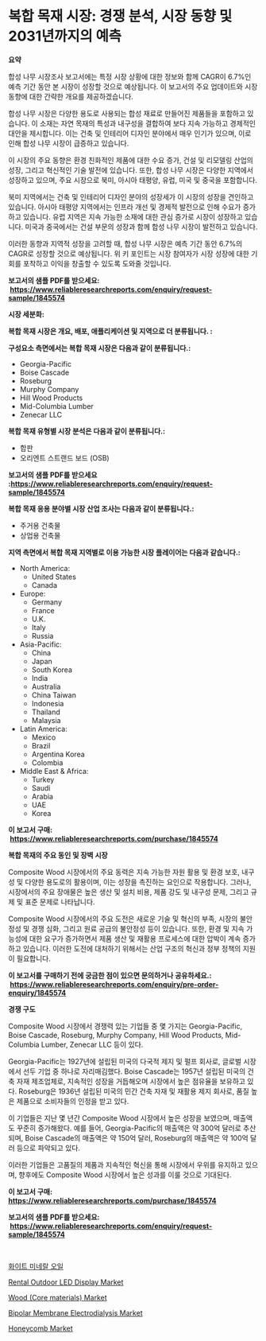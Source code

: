 <p><h1>복합 목재 시장: 경쟁 분석, 시장 동향 및 2031년까지의 예측</h1></p><p><strong>요약</strong></p>
<p><p>합성 나무 시장조사 보고서에는 특정 시장 상황에 대한 정보와 함께 CAGR이 6.7%인 예측 기간 동안 본 시장이 성장할 것으로 예상됩니다. 이 보고서의 주요 업데이트와 시장 동향에 대한 간략한 개요를 제공하겠습니다.</p><p>합성 나무 시장은 다양한 용도로 사용되는 합성 재료로 만들어진 제품들을 포함하고 있습니다. 이 소재는 자연 목재의 특성과 내구성을 결합하여 보다 지속 가능하고 경제적인 대안을 제시합니다. 이는 건축 및 인테리어 디자인 분야에서 매우 인기가 있으며, 이로 인해 합성 나무 시장이 급증하고 있습니다.</p><p>이 시장의 주요 동향은 환경 친화적인 제품에 대한 수요 증가, 건설 및 리모델링 산업의 성장, 그리고 혁신적인 기술 발전에 있습니다. 또한, 합성 나무 시장은 다양한 지역에서 성장하고 있으며, 주요 시장으로 북미, 아시아 태평양, 유럽, 미국 및 중국을 포함합니다.</p><p>북미 지역에서는 건축 및 인테리어 디자인 분야의 성장세가 이 시장의 성장을 견인하고 있습니다. 아시아 태평양 지역에서는 인프라 개선 및 경제적 발전으로 인해 수요가 증가하고 있습니다. 유럽 지역은 지속 가능한 소재에 대한 관심 증가로 시장이 성장하고 있습니다. 미국과 중국에서는 건설 부문의 성장과 함께 합성 나무 시장이 발전하고 있습니다.</p><p>이러한 동향과 지역적 성장을 고려할 때, 합성 나무 시장은 예측 기간 동안 6.7%의 CAGR로 성장할 것으로 예상됩니다. 위 키 포인트는 시장 참여자가 시장 성장에 대한 기회를 포착하고 이익을 창출할 수 있도록 도와줄 것입니다.</p></p>
<p><strong>보고서의 샘플 PDF를 받으세요: &nbsp;<a href="https://www.reliableresearchreports.com/enquiry/request-sample/1845574">https://www.reliableresearchreports.com/enquiry/request-sample/1845574</a></strong></p>
<p><strong>시장 세분화:</strong></p>
<p><strong> 복합 목재 시장은 개요, 배포, 애플리케이션 및 지역으로 더 분류됩니다. :</strong></p>
<p><strong>구성요소 측면에서는 복합 목재 시장은 다음과 같이 분류됩니다.:</strong></p>
<p><ul><li>Georgia-Pacific</li><li>Boise Cascade</li><li>Roseburg</li><li>Murphy Company</li><li>Hill Wood Products</li><li>Mid-Columbia Lumber</li><li>Zenecar LLC</li></ul></p>
<p><strong> 복합 목재 유형별 시장 분석은 다음과 같이 분류됩니다.:</strong></p>
<p><ul><li>합판</li><li>오리엔트 스트랜드 보드 (OSB)</li></ul></p>
<p><strong>보고서의 샘플 PDF를 받으세요 :<a href="https://www.reliableresearchreports.com/enquiry/request-sample/1845574">https://www.reliableresearchreports.com/enquiry/request-sample/1845574</a></strong></p>
<p><strong> 복합 목재 응용 분야별 시장 산업 조사는 다음과 같이 분류됩니다.:</strong></p>
<p><ul><li>주거용 건축물</li><li>상업용 건축물</li></ul></p>
<p><strong>지역 측면에서 복합 목재 지역별로 이용 가능한 시장 플레이어는 다음과 같습니다.:</strong></p>
<p><ul>
    <li>
        North America:
        <ul>
            <li>United States</li>
            <li>Canada</li>
        </ul>
    </li>
    <li>
        Europe:
        <ul>
            <li>Germany</li>
            <li>France</li>
            <li>U.K.</li>
            <li>Italy</li>
            <li>Russia</li>
        </ul>
    </li>
    <li>
        Asia-Pacific:
        <ul>
            <li>China</li>
            <li>Japan</li>
            <li>South Korea</li>
            <li>India</li>
            <li>Australia</li>
            <li>China Taiwan</li>
            <li>Indonesia</li>
            <li>Thailand</li>
            <li>Malaysia</li>
        </ul>
    </li>
    <li>
        Latin America:
        <ul>
            <li>Mexico</li>
            <li>Brazil</li>
            <li>Argentina Korea</li>
            <li>Colombia</li>
        </ul>
    </li>
    <li>
        Middle East & Africa:
        <ul>
            <li>Turkey</li>
            <li>Saudi</li>
            <li>Arabia</li>
            <li>UAE</li>
            <li>Korea</li>
        </ul>
    </li>
    </ul></p>
<p><strong>이 보고서 구매: &nbsp;<a href="https://www.reliableresearchreports.com/purchase/1845574">https://www.reliableresearchreports.com/purchase/1845574</a></strong></p>
<p><strong>복합 목재의 주요 동인 및 장벽 시장</strong></p>
<p><p>Composite Wood 시장에서의 주요 동력은 지속 가능한 자원 활용 및 환경 보호, 내구성 및 다양한 용도로의 활용이며, 이는 성장을 촉진하는 요인으로 작용합니다. 그러나, 시장에서의 주요 장애물은 높은 생산 및 설치 비용, 제품 강도 및 내구성 문제, 그리고 규제 및 표준 문제로 나타납니다.</p><p>Composite Wood 시장에서의 주요 도전은 새로운 기술 및 혁신의 부족, 시장의 불안정성 및 경쟁 심화, 그리고 원료 공급의 불안정성 등이 있습니다. 또한, 환경 및 지속 가능성에 대한 요구가 증가하면서 제품 생산 및 재활용 프로세스에 대한 압박이 계속 증가하고 있습니다. 이러한 도전에 대처하기 위해서는 산업 구조의 혁신과 정부 정책의 지원이 필요합니다.</p></p>
<p><strong>이 보고서를 구매하기 전에 궁금한 점이 있으면 문의하거나 공유하세요.: &nbsp;<a href="https://www.reliableresearchreports.com/enquiry/pre-order-enquiry/1845574">https://www.reliableresearchreports.com/enquiry/pre-order-enquiry/1845574</a></strong></p>
<p><strong>경쟁 구도</strong></p>
<p><p>Composite Wood 시장에서 경쟁력 있는 기업들 중 몇 가지는 Georgia-Pacific, Boise Cascade, Roseburg, Murphy Company, Hill Wood Products, Mid-Columbia Lumber, Zenecar LLC 등이 있다.</p><p>Georgia-Pacific는 1927년에 설립된 미국의 다국적 제지 및 펄프 회사로, 글로벌 시장에서 선두 기업 중 하나로 자리매김했다. Boise Cascade는 1957년 설립된 미국의 건축 자재 제조업체로, 지속적인 성장을 거듭해오며 시장에서 높은 점유율을 보유하고 있다. Roseburg은 1936년 설립된 미국의 민간 건축 자재 및 재활용 제지 회사로, 품질 높은 제품으로 소비자들의 인정을 받고 있다.</p><p>이 기업들은 지난 몇 년간 Composite Wood 시장에서 높은 성장을 보였으며, 매출액도 꾸준히 증가해왔다. 예를 들어, Georgia-Pacific의 매출액은 약 300억 달러로 추산되며, Boise Cascade의 매출액은 약 150억 달러, Roseburg의 매출액은 약 100억 달러 등으로 파악되고 있다.</p><p>이러한 기업들은 고품질의 제품과 지속적인 혁신을 통해 시장에서 우위를 유지하고 있으며, 향후에도 Composite Wood 시장에서 높은 성과를 이룰 것으로 기대된다.</p></p>
<p><strong>이 보고서 구매: &nbsp; <a href="https://www.reliableresearchreports.com/purchase/1845574">https://www.reliableresearchreports.com/purchase/1845574</a></strong></p>
<p><strong>보고서의 샘플 PDF를 받으세요: &nbsp;<a href="https://www.reliableresearchreports.com/enquiry/request-sample/1845574">https://www.reliableresearchreports.com/enquiry/request-sample/1845574</a></strong><strong></strong></p>
<p>&nbsp;</p>
<p><p><a href="https://github.com/vss5505pa7z1p/Market-Research-Report-List-1/blob/main/2328550190521.md">화이트 미네랄 오일</a></p><p><a href="https://cat-emmental-94b.notion.site/Rental-Outdoor-LED-Display-Market-Size-Global-Industry-Overview-Market-Segmentation-and-Forecast--a563be5e30da4f73a1bb8ab897edfac5">Rental Outdoor LED Display Market</a></p><p><a href="https://view.publitas.com/reportprime-1/wood-core-materials-market-size-furnishes-valuable-information-encompassing-market-share-market-trends-and-projections-spanning-from-2023-to-2030/">Wood (Core materials) Market</a></p><p><a href="https://silk-columnist-571.notion.site/Bipolar-Membrane-Electrodialysis-Market-Analysis-and-Market-Size-Global-Industry-Overview-Market-S-8eed0ec9771e48488aea65a11ca3c792">Bipolar Membrane Electrodialysis Market</a></p><p><a href="https://github.com/sofayahoo2023/Market-Research-Report-List-3/blob/main/honeycomb-market.md">Honeycomb Market</a></p></p>